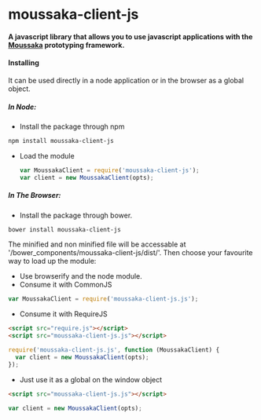 moussaka-client-js
==================

#### A javascript library that allows you to use javascript applications with the [Moussaka](https://github.com/NoxHarmonium/moussaka) prototyping framework.

<!---

#### Options


WIP:Options table


| Parameter         | Are           | Cool  |
| ----------------- |:-------------:| -----:|
| deviceName        | right-aligned | $1600 |
| apiKey            | centered      |   $12 |
| projectId         | are neat      |    $1 |
| projectVersion    | are neat      |    $1 |
| serverUrl         | are neat      |    $1 |
| pollInterval      | are neat      |    $1 |

-->

#### Installing

It can be used directly in a node application or in the browser as a global object.

##### In Node:

- Install the package through npm

```bash
npm install moussaka-client-js
```

- Load the module

  ```javascript
  var MoussakaClient = require('moussaka-client-js');
  var client = new MoussakaClient(opts);
  ```

##### In The Browser:

- Install the package through bower. 
```bash
bower install moussaka-client-js
```
The minified and non minified file will be accessable at '/bower_components/moussaka-client-js/dist/'. Then choose your favourite way to load up the module:

- Use browserify and the node module.
- Consume it with CommonJS
```javascript
var MoussakaClient = require('moussaka-client-js.js');
```
- Consume it with RequireJS
```html
<script src="require.js"></script>
<script src="moussaka-client-js.js"></script>
```
```javascript
require('moussaka-client-js.js', function (MoussakaClient) {
  var client = new MoussakaClient(opts);
});
```
- Just use it as a global on the window object
```html
<script src="moussaka-client-js.js"></script>
```
```javascript
var client = new MoussakaClient(opts);
```



